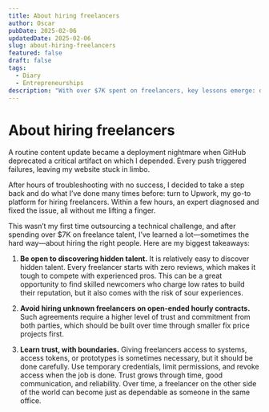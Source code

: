 ```yaml
---
title: About hiring freelancers
author: Oscar
pubDate: 2025-02-06
updatedDate: 2025-02-06
slug: about-hiring-freelancers
featured: false
draft: false
tags:
  - Diary
  - Entrepreneurships
description: "With over $7K spent on freelancers, key lessons emerge: discover hidden talent, avoid open-ended hourly contracts, and build trust with clear boundaries.s"
---
```



# About hiring freelancers

A routine content update became a deployment nightmare when GitHub deprecated a critical artifact on which I depended. Every push triggered failures, leaving my website stuck in limbo.

After hours of troubleshooting with no success, I decided to take a step back and do what I’ve done many times before: turn to Upwork, my go-to platform for hiring freelancers. Within a few hours, an expert diagnosed and fixed the issue, all without me lifting a finger.

This wasn’t my first time outsourcing a technical challenge, and after spending over $7K on freelance talent, I’ve learned a lot—sometimes the hard way—about hiring the right people. Here are my biggest takeaways:

1. **Be open to discovering hidden talent.** It is relatively easy to discover hidden talent. Every freelancer starts with zero reviews, which makes it tough to compete with experienced pros. This can be a great opportunity to find skilled newcomers who charge low rates to build their reputation, but it also comes with the risk of sour experiences. 

3. **Avoid hiring unknown freelancers on open-ended hourly contracts.** Such agreements require a higher level of trust and commitment from both parties, which should be built over time through smaller fix price projects first.

5. **Learn trust, with boundaries.** Giving freelancers access to systems, access tokens, or prototypes is sometimes necessary, but it should be done carefully. Use temporary credentials, limit permissions, and revoke access when the job is done. Trust grows through time, good communication, and reliability. Over time, a freelancer on the other side of the world can become just as dependable as someone in the same office.